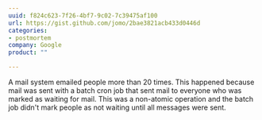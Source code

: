 ```yaml
---
uuid: f824c623-7f26-4bf7-9c02-7c39475af100
url: https://gist.github.com/jomo/2bae3821acb433d0446d
categories:
- postmortem
company: Google
product: ""

---
```


A mail system emailed people more than 20 times. This happened because mail was sent with a batch cron job that sent mail to everyone who was marked as waiting for mail. This was a non-atomic operation and the batch job didn't mark people as not waiting until all messages were sent.
